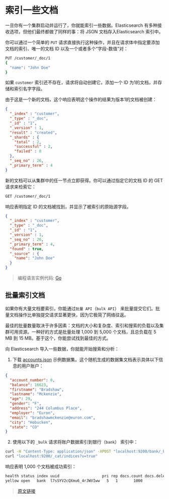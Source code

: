 # 索引一些文档

一旦你有一个集群启动并运行了，你就能索引一些数据。Elasticsearch 有多种接收选项，但他们最终都做了同样的事：将 JSON 文档存入Elasticsearch 索引中。

你可以通过一个简单的 `PUT` 请求直接执行这种操作，并且在请求体中指定要添加文档的索引、唯一的文档 ID 以及一个或者多个“字段-数值”对：

```bash
PUT /customer/_doc/1
{
  "name": "John Doe"
}
```

如果 `customer` 索引还不存在，请求将自动创建它，添加一个 ID 为1的文档，并存储和索引名字字段。

由于这是一个新的文档，这个响应表明这个操作的结果为版本1的文档被创建：

```json
{
  "_index" : "customer",
  "_type" : "_doc",
  "_id" : "1",
  "_version" : 1,
  "result" : "created",
  "_shards" : {
    "total" : 2,
    "successful" : 2,
    "failed" : 0
  },
  "_seq_no" : 26,
  "_primary_term" : 4
}
```

新的文档可以从集群中的任一节点立即获得。你可以通过指定它的文档 ID 的 GET 请求来检索它：

```bash
GET /customer/_doc/1
```

响应表明指定 ID 的文档被找到，并显示了被索引的原始源字段。

```json
{
  "_index" : "customer",
  "_type" : "_doc",
  "_id" : "1",
  "_version" : 1,
  "_seq_no" : 26,
  "_primary_term" : 4,
  "found" : true,
  "_source" : {
    "name": "John Doe"
  }
}
```

> 编程语言实例代码: [Go](https://pkg.go.dev/github.com/goclub/es#example-Example.Index)

## 批量索引文档

如果你有大量文档要索引，你能通过`批量 API`（`bulk API`） 来批量提交它们。批量文档操作比单独提交请求显著更快，因为它极简了网络往返。

最佳的批量数量取决于许多因素：文档的大小和复杂度、索引和搜索的负载以及集群可用资源。一种好的方式是批量处理 1,000 到 5,000 个文档，且总负载在 5 MB 到 15 MB。基于这个，你能尝试找到最佳的方式。

向 Elasticsearch 导入一些数据，你就能开始搜索和分析：

1. 下载 [accounts.json](https://download.elastic.co/demos/kibana/gettingstarted/accounts.zip) 示例数据集。这个随机生成的数据集文档表示具体以下信息的用户账户：

```json
{
  "account_number": 0,
  "balance": 16623,
  "firstname": "Bradshaw",
  "lastname": "Mckenzie",
  "age": 29,
  "gender": "F",
  "address": "244 Columbus Place",
  "employer": "Euron",
  "email": "bradshawmckenzie@euron.com",
  "city": "Hobucken",
  "state": "CO"
}
```

2. 使用以下的 `_bulk` 请求将账户数据索引到银行（`bank`） 索引中：

```bash
curl -H "Content-Type: application/json" -XPOST "localhost:9200/bank/_bulk?pretty&refresh" --data-binary "@accounts.json"
curl "localhost:9200/_cat/indices?v=true"
```

响应表明 1,000 个文档被成功索引：

```bash
health status index uuid                   pri rep docs.count docs.deleted store.size pri.store.size
yellow open   bank  l7sSYV2cQXmu6_4rJWVIww   5   1       1000            0    128.6kb        128.6kb
```

> [原文链接](https://www.elastic.co/guide/en/elasticsearch/reference/current/getting-started-index.html)
